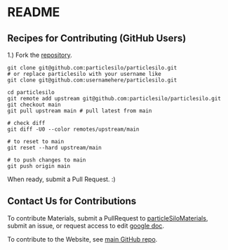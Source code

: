 # README

## Recipes for Contributing (GitHub Users)

1.) Fork the [repository](https://github.com/particlesilo/particlesilo).

```
git clone git@github.com:particlesilo/particlesilo.git 
# or replace particlesilo with your username like
git clone git@github.com:usernamehere/particlesilo.git

cd particlesilo
git remote add upstream git@github.com:particlesilo/particlesilo.git  
git checkout main
git pull upstream main # pull latest from main
 
# check diff
git diff -U0 --color remotes/upstream/main
 
# to reset to main 
git reset --hard upstream/main

# to push changes to main 
git push origin main

```
When ready, submit a Pull Request. :) 

## Contact Us for Contributions

To contribute Materials, submit a PullRequest to [particleSiloMaterials](https://github.com/particlesilo/particleSiloMaterials), submit an issue, or request access to edit [google doc](https://docs.google.com/document/d/1AovmDnv4CGlxgUzkjo2h-qfyWXPYA-t1lLEsEsLvfmU/edit).

To contribute to the Website, see [main GitHub repo](https://github.com/manyaagarwal/particlesilo). 


